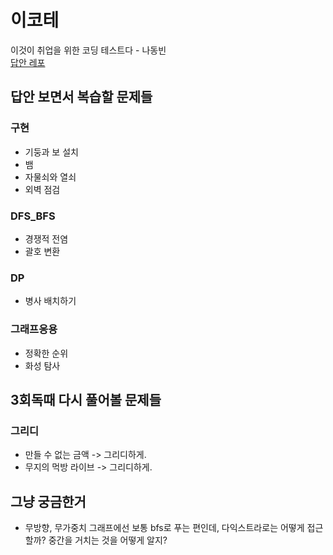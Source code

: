 # 이코테
이것이 취업을 위한 코딩 테스트다 - 나동빈  
[답안 레포](https://github.com/ndb796/python-for-coding-test)

## 답안 보면서 복습할 문제들
### 구현
* 기둥과 보 설치
* 뱀
* 자물쇠와 열쇠
* 외벽 점검

### DFS_BFS
* 경쟁적 전염
* 괄호 변환

### DP
* 병사 배치하기

### 그래프응용
* 정확한 순위
* 화성 탐사


## 3회독때 다시 풀어볼 문제들
### 그리디
* 만들 수 없는 금액 -> 그리디하게.
* 무지의 먹방 라이브 -> 그리디하게.

## 그냥 궁금한거
* 무방향, 무가중치 그래프에선 보통 bfs로 푸는 편인데, 다익스트라로는 어떻게 접근할까? 중간을 거치는 것을 어떻게 알지?